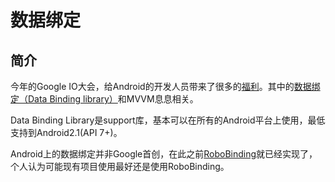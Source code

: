 # 数据绑定

## 简介
 今年的Google IO大会，给Android的开发人员带来了很多的[福利](http://www.androidchina.net/2734.html)。其中的[数据绑定（Data Binding library）](https://developer.android.com/tools/data-binding/guide.html)和MVVM息息相关。
 
 Data Binding Library是support库，基本可以在所有的Android平台上使用，最低支持到Android2.1(API 7+)。
 
Android上的数据绑定并非Google首创，在此之前[RoboBinding](http://robobinding.github.io/RoboBinding/getting_started.zh.html#_robobinding是什么)就已经实现了，个人认为可能现有项目使用最好还是使用RoboBinding。